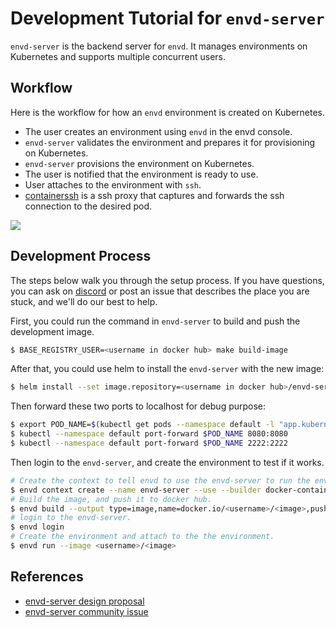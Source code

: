 # Development Tutorial for `envd-server`

`envd-server` is the backend server for `envd`. It manages environments on Kubernetes and supports multiple concurrent users.

## Workflow

Here is the workflow for how an `envd` environment is created on Kubernetes.

- The user creates an environment using `envd` in the envd console.
- `envd-server` validates the environment and prepares it for provisioning on Kubernetes.
- `envd-server` provisions the environment on Kubernetes.
- The user is notified that the environment is ready to use.
- User attaches to the environment with `ssh`.
- [containerssh](https://github.com/ContainerSSH/libcontainerssh/) is a ssh proxy that captures and forwards the ssh connection to the desired pod.

![](https://user-images.githubusercontent.com/5100735/201919714-0539bb67-3855-42f7-9b39-0d1f6a8f21e5.svg)

## Development Process

The steps below walk you through the setup process. If you have questions, you can ask on [discord](https://discord.gg/KqswhpVgdU) or post an issue that describes the place you are stuck, and we'll do our best to help.

First, you could run the command in `envd-server` to build and push the development image.

```bash
$ BASE_REGISTRY_USER=<username in docker hub> make build-image
```

After that, you could use helm to install the `envd-server` with the new image:

```bash
$ helm install --set image.repository=<username in docker hub>/envd-server --set image.tag=dev envd-server ./manifests
```

Then forward these two ports to localhost for debug purpose:

```bash
$ export POD_NAME=$(kubectl get pods --namespace default -l "app.kubernetes.io/name=envd-server,app.kubernetes.io/instance=envd-server" -o jsonpath="{.items[0].metadata.name}")
$ kubectl --namespace default port-forward $POD_NAME 8080:8080
$ kubectl --namespace default port-forward $POD_NAME 2222:2222
```

Then login to the `envd-server`, and create the environment to test if it works.

```bash
# Create the context to tell envd to use the envd-server to run the environments.
$ envd context create --name envd-server --use --builder docker-container --runner envd-server --runner-address http://localhost:8080
# Build the image, and push it to docker hub.
$ envd build --output type=image,name=docker.io/<username>/<image>,push=true
# login to the envd-server.
$ envd login
# Create the environment and attach to the the environment.
$ envd run --image <username>/<image>
```

## References

- [envd-server design proposal](https://github.com/tensorchord/envd/blob/main/docs/proposals/20220603-kubernetes-vendor.md)
- [envd-server community issue](https://github.com/tensorchord/envd/issues/179)
